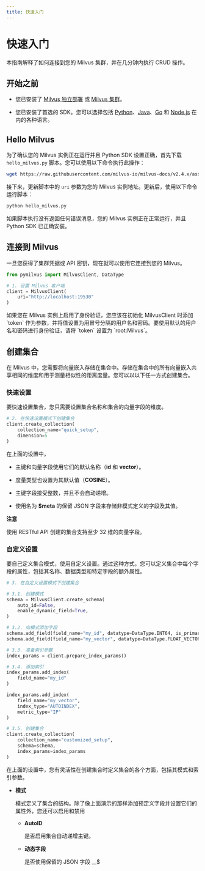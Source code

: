 ```yaml
---
title: 快速入门
---
```


# 快速入门

本指南解释了如何连接到您的 Milvus 集群，并在几分钟内执行 CRUD 操作。

## 开始之前

- 您已安装了 [Milvus 独立部署](https://milvus.io/docs/install_standalone-docker.md) 或 [Milvus 集群](https://milvus.io/docs/install_cluster-milvusoperator.md)。

- 您已安装了首选的 SDK。您可以选择包括 [Python](https://milvus.io/docs/install-pymilvus.md)、[Java](https://milvus.io/docs/install-java.md)、[Go](https://milvus.io/docs/install-go.md) 和 [Node.js](https://milvus.io/docs/install-node.md) 在内的各种语言。

## Hello Milvus

为了确认您的 Milvus 实例正在运行并且 Python SDK 设置正确，首先下载 `hello_milvus.py` 脚本。您可以使用以下命令执行此操作：

```bash
wget https://raw.githubusercontent.com/milvus-io/milvus-docs/v2.4.x/assets/hello_milvus.py
```

接下来，更新脚本中的 `uri` 参数为您的 Milvus 实例地址。更新后，使用以下命令运行脚本：

```python
python hello_milvus.py
```

如果脚本执行没有返回任何错误消息，您的 Milvus 实例正在正常运行，并且 Python SDK 已正确安装。

## 连接到 Milvus

一旦您获得了集群凭据或 API 密钥，现在就可以使用它连接到您的 Milvus。

```python
from pymilvus import MilvusClient, DataType

# 1. 设置 Milvus 客户端
client = MilvusClient(
    uri="http://localhost:19530"
)
```

<div class="alert note">

<p>如果您在 Milvus 实例上启用了身份验证，您应该在初始化 MilvusClient 时添加 `token` 作为参数，并将值设置为用冒号分隔的用户名和密码。要使用默认的用户名和密码进行身份验证，请将 `token` 设置为 `root:Milvus`。</p>

</div>

## 创建集合

在 Milvus 中，您需要将向量嵌入存储在集合中。存储在集合中的所有向量嵌入共享相同的维度和用于测量相似性的距离度量。您可以以以下任一方式创建集合。

### 快速设置

要快速设置集合，您只需要设置集合名称和集合的向量字段的维度。

```python
# 2. 在快速设置模式下创建集合
client.create_collection(
    collection_name="quick_setup",
    dimension=5
)
```

在上面的设置中，

- 主键和向量字段使用它们的默认名称（__id__ 和 __vector__）。

- 度量类型也设置为其默认值（__COSINE__）。

- 主键字段接受整数，并且不会自动递增。

- 使用名为 __$meta__ 的保留 JSON 字段来存储非模式定义的字段及其值。

<div class="admonition note">

<p><b>注意</b></p>

<p>使用 RESTful API 创建的集合支持至少 32 维的向量字段。</p>

</div>

### 自定义设置

要自己定义集合模式，使用自定义设置。通过这种方式，您可以定义集合中每个字段的属性，包括其名称、数据类型和特定字段的额外属性。

```python
# 3. 在自定义设置模式下创建集合

# 3.1. 创建模式
schema = MilvusClient.create_schema(
    auto_id=False,
    enable_dynamic_field=True,
)

# 3.2. 向模式添加字段
schema.add_field(field_name="my_id", datatype=DataType.INT64, is_primary=True)
schema.add_field(field_name="my_vector", datatype=DataType.FLOAT_VECTOR, dim=5)

# 3.3. 准备索引参数
index_params = client.prepare_index_params()

# 3.4. 添加索引
index_params.add_index(
    field_name="my_id"
)

index_params.add_index(
    field_name="my_vector", 
    index_type="AUTOINDEX",
    metric_type="IP"
)

# 3.5. 创建集合
client.create_collection(
    collection_name="customized_setup",
    schema=schema,
    index_params=index_params
)
```

在上面的设置中，您有灵活性在创建集合时定义集合的各个方面，包括其模式和索引参数。

- __模式__

    模式定义了集合的结构。除了像上面演示的那样添加预定义字段并设置它们的属性外，您还可以启用和禁用

    - __AutoID__

        是否启用集合自动递增主键。

    - __动态字段__

        是否使用保留的 JSON 字段 __$